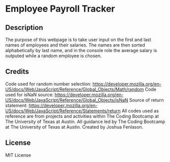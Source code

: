 # Employee Payroll Tracker

## Description

The purpose of this webpage is to take user input on the first and last names of employees and their salaries. The names are then sorted alphabetically by last name, and in the console role the average salary is outputed while a random employee is chosen.

## Credits
Code used for random number selection: https://developer.mozilla.org/en-US/docs/Web/JavaScript/Reference/Global_Objects/Math/random
Code used for isNaN source: https://developer.mozilla.org/en-US/docs/Web/JavaScript/Reference/Global_Objects/isNaN
Source of return statement: https://developer.mozilla.org/en-US/docs/Web/JavaScript/Reference/Statements/return
All codes used as reference are from projects and activities within The Coding Bootcamp at The University of Texas at Austin.
All guidance led by The Coding Bootcamp at The University of Texas at Austin.
Created by Joshua Fenlason.

## License

MIT License
